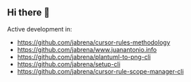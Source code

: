 ## Hi there 👋

Active development in:

- https://github.com/jabrena/cursor-rules-methodology
- https://github.com/jabrena/www.juanantonio.info
- https://github.com/jabrena/plantuml-to-png-cli
- https://github.com/jabrena/setup-cli
- https://github.com/jabrena/cursor-rule-scope-manager-cli

<!--
**jabrena/jabrena** is a ✨ _special_ ✨ repository because its `README.md` (this file) appears on your GitHub profile.

Here are some ideas to get you started:

- 🔭 I’m currently working on ...
- 🌱 I’m currently learning ...
- 👯 I’m looking to collaborate on ...
- 🤔 I’m looking for help with ...
- 💬 Ask me about ...
- 📫 How to reach me: ...
- 😄 Pronouns: ...
- ⚡ Fun fact: ...
-->
